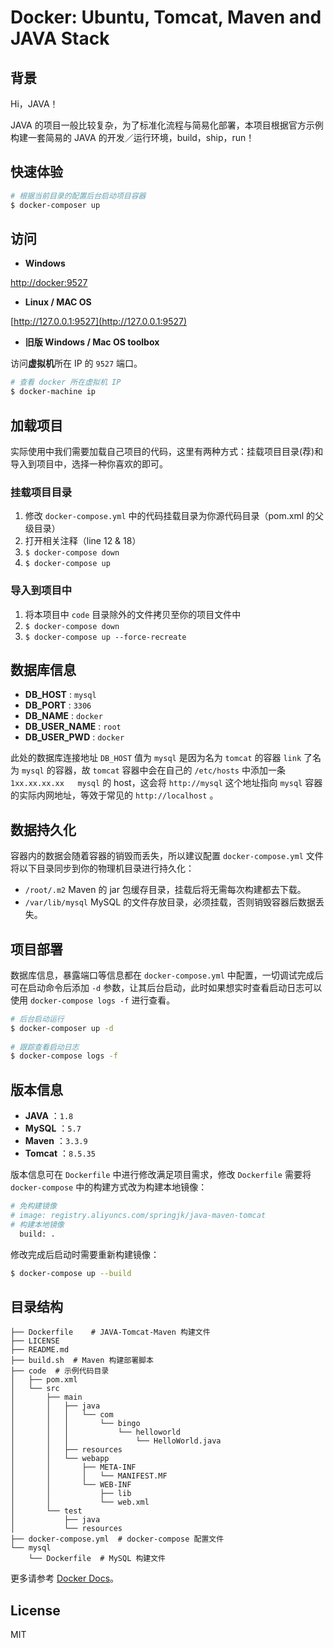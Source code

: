 # Docker: Ubuntu, Tomcat, Maven and JAVA Stack
## 背景
Hi，JAVA！

JAVA 的项目一般比较复杂，为了标准化流程与简易化部署，本项目根据官方示例构建一套简易的 JAVA 的开发／运行环境，build，ship，run！
## 快速体验
``` bash
# 根据当前目录的配置后台启动项目容器
$ docker-composer up
```
## 访问
* **Windows**

[http://docker:9527](http://docker:9527)

* **Linux / MAC OS**

[http://127.0.0.1:9527](http://127.0.0.1:9527)

* **旧版 Windows / Mac OS toolbox**

访问**虚拟机**所在 IP 的 `9527` 端口。

``` bash
# 查看 docker 所在虚拟机 IP
$ docker-machine ip
```

## 加载项目
实际使用中我们需要加载自己项目的代码，这里有两种方式：挂载项目目录(荐)和导入到项目中，选择一种你喜欢的即可。

### 挂载项目目录
1. 修改 `docker-compose.yml` 中的代码挂载目录为你源代码目录（pom.xml 的父级目录）
2. 打开相关注释（line 12 & 18）
3. `$ docker-compose down`
4. `$ docker-compose up`

### 导入到项目中
1. 将本项目中 `code` 目录除外的文件拷贝至你的项目文件中
2. `$ docker-compose down`
3. `$ docker-compose up --force-recreate`

## 数据库信息
* **DB_HOST** : `mysql`
* **DB_PORT** : `3306`
* **DB_NAME** : `docker`
* **DB_USER_NAME** : `root`
* **DB_USER_PWD** : `docker`

此处的数据库连接地址 `DB_HOST` 值为 `mysql` 是因为名为 `tomcat` 的容器 `link` 了名为 `mysql` 的容器，故 `tomcat` 容器中会在自己的 `/etc/hosts` 中添加一条 `1xx.xx.xx.xx   mysql` 的 host，这会将 `http://mysql` 这个地址指向 `mysql` 容器的实际内网地址，等效于常见的 `http://localhost` 。

## 数据持久化
容器内的数据会随着容器的销毁而丢失，所以建议配置 `docker-compose.yml` 文件将以下目录同步到你的物理机目录进行持久化：

* `/root/.m2` 	Maven 的 jar 包缓存目录，挂载后将无需每次构建都去下载。
* `/var/lib/mysql` MySQL 的文件存放目录，必须挂载，否则销毁容器后数据丢失。

## 项目部署
数据库信息，暴露端口等信息都在 `docker-compose.yml` 中配置，一切调试完成后可在启动命令后添加 `-d` 参数，让其后台启动，此时如果想实时查看启动日志可以使用 `docker-compose logs -f` 进行查看。

``` bash
# 后台启动运行
$ docker-composer up -d
	
# 跟踪查看启动日志
$ docker-compose logs -f
```
## 版本信息
* **JAVA** ：`1.8`
* **MySQL** ：`5.7`
* **Maven** ：`3.3.9`
* **Tomcat** ：`8.5.35`

版本信息可在 `Dockerfile` 中进行修改满足项目需求，修改 `Dockerfile` 需要将 `docker-compose` 中的构建方式改为构建本地镜像：

``` bash
# 免构建镜像
# image: registry.aliyuncs.com/springjk/java-maven-tomcat
# 构建本地镜像
  build: .
```

修改完成后启动时需要重新构建镜像：

``` bash
$ docker-compose up --build
```

## 目录结构

```
├── Dockerfile	  # JAVA-Tomcat-Maven 构建文件
├── LICENSE
├── README.md
├── build.sh  # Maven 构建部署脚本
├── code  # 示例代码目录
│   ├── pom.xml
│   └── src
│       ├── main
│       │   ├── java
│       │   │   └── com
│       │   │       └── bingo
│       │   │           └── helloworld
│       │   │               └── HelloWorld.java
│       │   ├── resources
│       │   └── webapp
│       │       ├── META-INF
│       │       │   └── MANIFEST.MF
│       │       └── WEB-INF
│       │           ├── lib
│       │           └── web.xml
│       └── test
│           ├── java
│           └── resources
├── docker-compose.yml  # docker-compose 配置文件
└── mysql
    └── Dockerfile  # MySQL 构建文件
``` 

更多请参考 [Docker Docs](https://docs.docker.com/)。

## License

MIT







